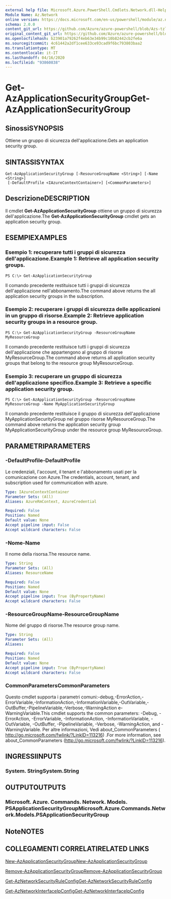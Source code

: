 ```yaml
---
external help file: Microsoft.Azure.PowerShell.Cmdlets.Network.dll-Help.xml
Module Name: Az.Network
online version: https://docs.microsoft.com/en-us/powershell/module/az.network/get-azapplicationsecuritygroup
schema: 2.0.0
content_git_url: https://github.com/Azure/azure-powershell/blob/Azs-tzl/src/Network/Network/help/Get-AzApplicationSecurityGroup.md
original_content_git_url: https://github.com/Azure/azure-powershell/blob/Azs-tzl/src/Network/Network/help/Get-AzApplicationSecurityGroup.md
ms.openlocfilehash: b23901a79262f4eb63e34b99c10b82442cb2fe6a
ms.sourcegitcommit: 4c61442a2df1cee633ce93cad9f6bc793803baa2
ms.translationtype: MT
ms.contentlocale: it-IT
ms.lasthandoff: 04/16/2020
ms.locfileid: "93860838"
---
```

# <span data-ttu-id="2b169-101">Get-AzApplicationSecurityGroup</span><span class="sxs-lookup"><span data-stu-id="2b169-101">Get-AzApplicationSecurityGroup</span></span>

## <span data-ttu-id="2b169-102">Sinossi</span><span class="sxs-lookup"><span data-stu-id="2b169-102">SYNOPSIS</span></span>
<span data-ttu-id="2b169-103">Ottiene un gruppo di sicurezza dell'applicazione.</span><span class="sxs-lookup"><span data-stu-id="2b169-103">Gets an application security group.</span></span>

## <span data-ttu-id="2b169-104">SINTASSI</span><span class="sxs-lookup"><span data-stu-id="2b169-104">SYNTAX</span></span>

```
Get-AzApplicationSecurityGroup [-ResourceGroupName <String>] [-Name <String>]
 [-DefaultProfile <IAzureContextContainer>] [<CommonParameters>]
```

## <span data-ttu-id="2b169-105">Descrizione</span><span class="sxs-lookup"><span data-stu-id="2b169-105">DESCRIPTION</span></span>
<span data-ttu-id="2b169-106">Il cmdlet **Get-AzApplicationSecurityGroup** ottiene un gruppo di sicurezza dell'applicazione.</span><span class="sxs-lookup"><span data-stu-id="2b169-106">The **Get-AzApplicationSecurityGroup** cmdlet gets an application security group.</span></span>

## <span data-ttu-id="2b169-107">ESEMPI</span><span class="sxs-lookup"><span data-stu-id="2b169-107">EXAMPLES</span></span>

### <span data-ttu-id="2b169-108">Esempio 1: recuperare tutti i gruppi di sicurezza dell'applicazione.</span><span class="sxs-lookup"><span data-stu-id="2b169-108">Example 1: Retrieve all application security groups.</span></span>
```
PS C:\> Get-AzApplicationSecurityGroup
```

<span data-ttu-id="2b169-109">Il comando precedente restituisce tutti i gruppi di sicurezza dell'applicazione nell'abbonamento.</span><span class="sxs-lookup"><span data-stu-id="2b169-109">The command above returns the all application security groups in the subscription.</span></span>

### <span data-ttu-id="2b169-110">Esempio 2: recuperare i gruppi di sicurezza delle applicazioni in un gruppo di risorse.</span><span class="sxs-lookup"><span data-stu-id="2b169-110">Example 2: Retrieve application security groups in a resource group.</span></span>
```
PS C:\> Get-AzApplicationSecurityGroup -ResourceGroupName MyResourceGroup
```

<span data-ttu-id="2b169-111">Il comando precedente restituisce tutti i gruppi di sicurezza dell'applicazione che appartengono al gruppo di risorse MyResourceGroup.</span><span class="sxs-lookup"><span data-stu-id="2b169-111">The command above returns all application security groups that belong to the resource group MyResourceGroup.</span></span>

### <span data-ttu-id="2b169-112">Esempio 3: recuperare un gruppo di sicurezza dell'applicazione specifico.</span><span class="sxs-lookup"><span data-stu-id="2b169-112">Example 3: Retrieve a specific application security group.</span></span>
```
PS C:\> Get-AzApplicationSecurityGroup -ResourceGroupName MyResourceGroup -Name MyApplicationSecurityGroup
```

<span data-ttu-id="2b169-113">Il comando precedente restituisce il gruppo di sicurezza dell'applicazione MyApplicationSecurityGroup nel gruppo risorse MyResourceGroup.</span><span class="sxs-lookup"><span data-stu-id="2b169-113">The command above returns the application security group MyApplicationSecurityGroup under the resource group MyResourceGroup.</span></span>

## <span data-ttu-id="2b169-114">PARAMETRI</span><span class="sxs-lookup"><span data-stu-id="2b169-114">PARAMETERS</span></span>

### <span data-ttu-id="2b169-115">-DefaultProfile</span><span class="sxs-lookup"><span data-stu-id="2b169-115">-DefaultProfile</span></span>
<span data-ttu-id="2b169-116">Le credenziali, l'account, il tenant e l'abbonamento usati per la comunicazione con Azure.</span><span class="sxs-lookup"><span data-stu-id="2b169-116">The credentials, account, tenant, and subscription used for communication with azure.</span></span>

```yaml
Type: IAzureContextContainer
Parameter Sets: (All)
Aliases: AzureRmContext, AzureCredential

Required: False
Position: Named
Default value: None
Accept pipeline input: False
Accept wildcard characters: False
```

### <span data-ttu-id="2b169-117">-Nome</span><span class="sxs-lookup"><span data-stu-id="2b169-117">-Name</span></span>
<span data-ttu-id="2b169-118">Il nome della risorsa.</span><span class="sxs-lookup"><span data-stu-id="2b169-118">The resource name.</span></span>

```yaml
Type: String
Parameter Sets: (All)
Aliases: ResourceName

Required: False
Position: Named
Default value: None
Accept pipeline input: True (ByPropertyName)
Accept wildcard characters: False
```

### <span data-ttu-id="2b169-119">-ResourceGroupName</span><span class="sxs-lookup"><span data-stu-id="2b169-119">-ResourceGroupName</span></span>
<span data-ttu-id="2b169-120">Nome del gruppo di risorse.</span><span class="sxs-lookup"><span data-stu-id="2b169-120">The resource group name.</span></span>

```yaml
Type: String
Parameter Sets: (All)
Aliases: 

Required: False
Position: Named
Default value: None
Accept pipeline input: True (ByPropertyName)
Accept wildcard characters: False
```

### <span data-ttu-id="2b169-121">CommonParameters</span><span class="sxs-lookup"><span data-stu-id="2b169-121">CommonParameters</span></span>
<span data-ttu-id="2b169-122">Questo cmdlet supporta i parametri comuni:-debug,-ErrorAction,-ErrorVariable,-InformationAction,-InformationVariable,-OutVariable,-OutBuffer,-PipelineVariable,-Verbose,-WarningAction e-WarningVariable.</span><span class="sxs-lookup"><span data-stu-id="2b169-122">This cmdlet supports the common parameters: -Debug, -ErrorAction, -ErrorVariable, -InformationAction, -InformationVariable, -OutVariable, -OutBuffer, -PipelineVariable, -Verbose, -WarningAction, and -WarningVariable.</span></span> <span data-ttu-id="2b169-123">Per altre informazioni, Vedi about_CommonParameters ( http://go.microsoft.com/fwlink/?LinkID=113216) .</span><span class="sxs-lookup"><span data-stu-id="2b169-123">For more information, see about_CommonParameters (http://go.microsoft.com/fwlink/?LinkID=113216).</span></span>

## <span data-ttu-id="2b169-124">INGRESSI</span><span class="sxs-lookup"><span data-stu-id="2b169-124">INPUTS</span></span>

### <span data-ttu-id="2b169-125">System. String</span><span class="sxs-lookup"><span data-stu-id="2b169-125">System.String</span></span>

## <span data-ttu-id="2b169-126">OUTPUT</span><span class="sxs-lookup"><span data-stu-id="2b169-126">OUTPUTS</span></span>

### <span data-ttu-id="2b169-127">Microsoft. Azure. Commands. Network. Models. PSApplicationSecurityGroup</span><span class="sxs-lookup"><span data-stu-id="2b169-127">Microsoft.Azure.Commands.Network.Models.PSApplicationSecurityGroup</span></span>

## <span data-ttu-id="2b169-128">Note</span><span class="sxs-lookup"><span data-stu-id="2b169-128">NOTES</span></span>

## <span data-ttu-id="2b169-129">COLLEGAMENTI CORRELATI</span><span class="sxs-lookup"><span data-stu-id="2b169-129">RELATED LINKS</span></span>

[<span data-ttu-id="2b169-130">New-AzApplicationSecurityGroup</span><span class="sxs-lookup"><span data-stu-id="2b169-130">New-AzApplicationSecurityGroup</span></span>](./New-AzApplicationSecurityGroup.md)

[<span data-ttu-id="2b169-131">Remove-AzApplicationSecurityGroup</span><span class="sxs-lookup"><span data-stu-id="2b169-131">Remove-AzApplicationSecurityGroup</span></span>](./Remove-AzApplicationSecurityGroup.md)

[<span data-ttu-id="2b169-132">Get-AzNetworkSecurityRuleConfig</span><span class="sxs-lookup"><span data-stu-id="2b169-132">Get-AzNetworkSecurityRuleConfig</span></span>](./Get-AzNetworkSecurityRuleConfig.md)

[<span data-ttu-id="2b169-133">Get-AzNetworkInterfaceIpConfig</span><span class="sxs-lookup"><span data-stu-id="2b169-133">Get-AzNetworkInterfaceIpConfig</span></span>](./Get-AzNetworkInterfaceIpConfig.md)
